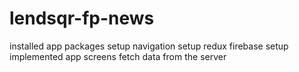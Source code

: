 # lendsqr-fp-news

installed app packages
setup navigation
setup redux
firebase setup
implemented app screens
fetch data from the server
